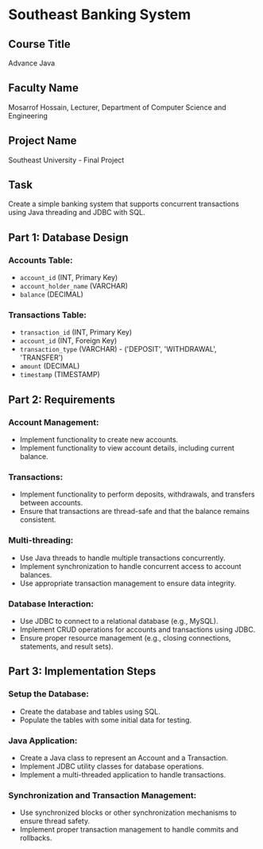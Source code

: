 # Southeast Banking System

## Course Title
Advance Java

## Faculty Name
Mosarrof Hossain, Lecturer, Department of Computer Science and Engineering

## Project Name
Southeast University - Final Project

## Task
Create a simple banking system that supports concurrent transactions using Java threading and JDBC with SQL.

## Part 1: Database Design

### Accounts Table:
- `account_id` (INT, Primary Key)
- `account_holder_name` (VARCHAR)
- `balance` (DECIMAL)

### Transactions Table:
- `transaction_id` (INT, Primary Key)
- `account_id` (INT, Foreign Key)
- `transaction_type` (VARCHAR) - ('DEPOSIT', 'WITHDRAWAL', 'TRANSFER')
- `amount` (DECIMAL)
- `timestamp` (TIMESTAMP)

## Part 2: Requirements

### Account Management:
- Implement functionality to create new accounts.
- Implement functionality to view account details, including current balance.

### Transactions:
- Implement functionality to perform deposits, withdrawals, and transfers between accounts.
- Ensure that transactions are thread-safe and that the balance remains consistent.

### Multi-threading:
- Use Java threads to handle multiple transactions concurrently.
- Implement synchronization to handle concurrent access to account balances.
- Use appropriate transaction management to ensure data integrity.

### Database Interaction:
- Use JDBC to connect to a relational database (e.g., MySQL).
- Implement CRUD operations for accounts and transactions using JDBC.
- Ensure proper resource management (e.g., closing connections, statements, and result sets).

## Part 3: Implementation Steps

### Setup the Database:
- Create the database and tables using SQL.
- Populate the tables with some initial data for testing.

### Java Application:
- Create a Java class to represent an Account and a Transaction.
- Implement JDBC utility classes for database operations.
- Implement a multi-threaded application to handle transactions.

### Synchronization and Transaction Management:
- Use synchronized blocks or other synchronization mechanisms to ensure thread safety.
- Implement proper transaction management to handle commits and rollbacks.
